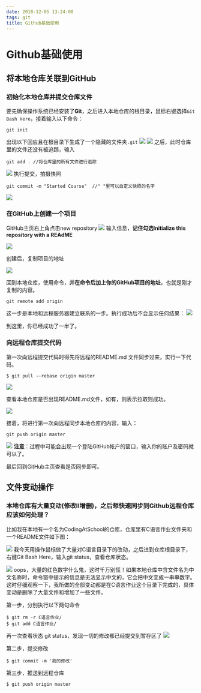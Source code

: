 ```yaml
---
date: 2018-12-05 13:24:08
tags: git 
title: Github基础使用
---
```


# Github基础使用

## 将本地仓库关联到GitHub

### 初始化本地仓库并提交仓库文件

要先确保操作系统已经安装了**Git**，之后进入本地仓库的根目录，鼠标右键选择`Git Bash Here`，接着输入以下命令：

```
git init
```



出现以下回应且在根目录下生成了一个隐藏的文件夹`.git`
![](http://ww1.sinaimg.cn/large/bf4c214dgy1fxw9t5xfwhj20fq01it8l.jpg)
![](http://ww1.sinaimg.cn/large/bf4c214dgy1fxw9w20hk0j20gq01umx3.jpg)
之后，此时仓库里的文件还没有被追踪，输入

```
git add . //将仓库里的所有文件进行追踪
```

![](http://ww1.sinaimg.cn/large/bf4c214dgy1fxw9wvos9rj20e4026gls.jpg)
执行提交，拍摄快照

```
git commit -m "Started Course"	//" "里可以自定义快照的名字
```



![](http://ww1.sinaimg.cn/large/bf4c214dgy1fxw9xsqb8wj20fi05jwf8.jpg)

### 在GitHub上创建一个项目

GitHub主页右上角点击new repository
![](http://ww1.sinaimg.cn/large/bf4c214dgy1fxw9y9tnkcj20al06bab3.jpg)
输入信息，**记住勾选Initialize this repository with a REAdME**

![](http://ww1.sinaimg.cn/large/bf4c214dgy1fxw9yw1qg5j20o10hhgn0.jpg)

创建后，复制项目的地址

![](http://ww1.sinaimg.cn/large/bf4c214dgy1fxw9z9g1caj20sf0eujsx.jpg)

回到本地仓库，使用命令，**并在命令后加上你的GitHub项目的地址**，也就是刚才复制的内容。

```
git remote add origin
```



这一步是本地和远程服务器建立联系的一步。执行成功后不会显示任何结果：
![](http://ww1.sinaimg.cn/large/bf4c214dgy1fxwa001gerj20fn021q37.jpg)

到这里，你已经成功了一半了。

### 向远程仓库提交代码

第一次向远程提交代码时得先将远程的README.md 文件同步过来，实行一下代码。

```
$ git pull --rebase origin master
```



![](http://ww1.sinaimg.cn/large/bf4c214dgy1fxwa0n36itj20db02xq38.jpg)

查看本地仓库是否出现README.md文件，如有，则表示拉取则成功。

![](http://ww1.sinaimg.cn/large/bf4c214dgy1fxwa1awhwuj20gp032glw.jpg)

接着，将进行第一次向远程同步本地仓库的内容，输入：

```
git push origin master
```

![](http://ww1.sinaimg.cn/large/bf4c214dgy1fxwa1pgcvpj20dj0400t6.jpg)
**注意**：过程中可能会出现一个登陆GitHub帐户的窗口，输入你的账户及密码就可以了。

最后回到GitHub主页查看是否同步即可。

## 文件变动操作

### 本地仓库有大量变动(修改II增删)，之后想快速同步到Github远程仓库应该如何处理？

比如我在本地有一个名为CodingAtSchool的仓库，仓库里有C语言作业文件夹和一个README文件如下图：

![](http://ww1.sinaimg.cn/large/bf4c214dgy1fxwa29yeq8j20i705hdgm.jpg)
我今天用操作鼠标做了大量对C语言目录下的改动，之后进到仓库根目录下，右键Git Bash Here，输入git status，查看仓库状态。

![](http://ww1.sinaimg.cn/large/bf4c214dgy1fxwa2m62lwj20ko0d0k3y.jpg)
oops，大量的红色数字什么鬼，这时千万别慌！如果本地仓库中含文件名为中文名称时，命令窗中提示的信息是无法显示中文的，它会把中文变成一串串数字。这时仔细观察一下，我所做的全部变动都是在C语言作业这个目录下完成的，具体变动是删除了大量文件和增加了一些文件。

第一步，分别执行以下两句命令

```
$ git rm -r C语言作业/
$ git add C语言作业/
```

再一次查看状态 git status，发现一切的修改都已经提交到暂存区了
![](http://ww1.sinaimg.cn/large/bf4c214dgy1fxwa2vktcrj20kk0cwqfy.jpg)

第二步，提交修改

```
$ git commit -m '我的修改'
```

第三步，推送到远程仓库

```
$ git push origin master
```

 
